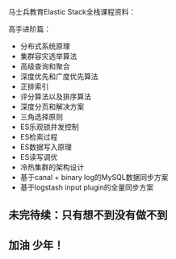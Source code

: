 马士兵教育Elastic Stack全栈课程资料：

高手进阶篇：

- 分布式系统原理
- 集群容灾选举算法
- 高级查询和聚合
- 深度优先和广度优先算法
- 正排索引
- 评分算法以及排序算法
- 深度分页和解决方案
- 三角选择原则
- ES乐观锁并发控制
- ES检索过程
- ES数据写入原理
- ES读写调优
- 冷热集群的架构设计
- 基于canal + binary log的MySQL数据同步方案
- 基于logstash input plugin的全量同步方案



## 未完待续：只有想不到没有做不到

## 加油 少年！